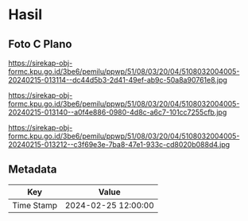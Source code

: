 # Hasil

## Foto C Plano

https://sirekap-obj-formc.kpu.go.id/3be6/pemilu/ppwp/51/08/03/20/04/5108032004005-20240215-013114--dc44d5b3-2d41-49ef-ab9c-50a8a90761e8.jpg

https://sirekap-obj-formc.kpu.go.id/3be6/pemilu/ppwp/51/08/03/20/04/5108032004005-20240215-013140--a0f4e886-0980-4d8c-a6c7-101cc7255cfb.jpg

https://sirekap-obj-formc.kpu.go.id/3be6/pemilu/ppwp/51/08/03/20/04/5108032004005-20240215-013212--c3f69e3e-7ba8-47e1-933c-cd8020b088d4.jpg


## Metadata

| Key        | Value               |
| ---------- | ------------------- |
| Time Stamp | 2024-02-25 12:00:00 |



